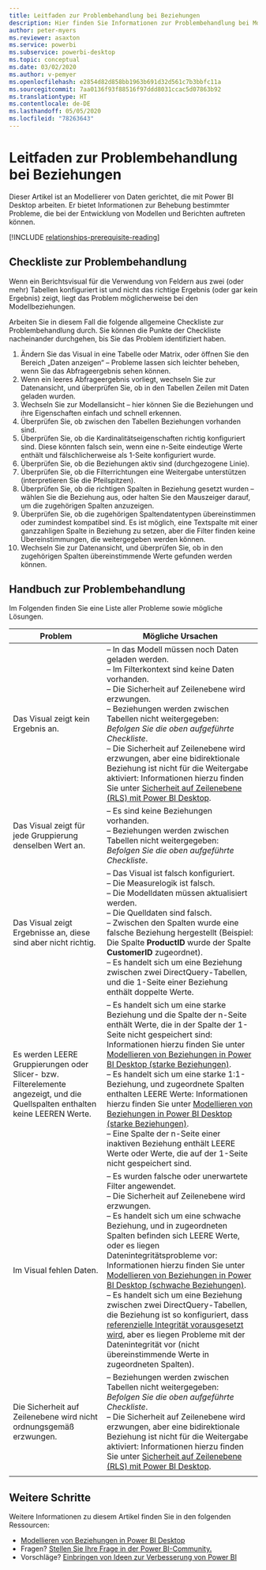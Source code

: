 ```yaml
---
title: Leitfaden zur Problembehandlung bei Beziehungen
description: Hier finden Sie Informationen zur Problembehandlung bei Modellbeziehungen.
author: peter-myers
ms.reviewer: asaxton
ms.service: powerbi
ms.subservice: powerbi-desktop
ms.topic: conceptual
ms.date: 03/02/2020
ms.author: v-pemyer
ms.openlocfilehash: e2854d82d858bb1963b691d32d561c7b3bbfc11a
ms.sourcegitcommit: 7aa0136f93f88516f97ddd8031ccac5d07863b92
ms.translationtype: HT
ms.contentlocale: de-DE
ms.lasthandoff: 05/05/2020
ms.locfileid: "78263643"
---
```

# <a name="relationship-troubleshooting-guidance"></a>Leitfaden zur Problembehandlung bei Beziehungen

Dieser Artikel ist an Modellierer von Daten gerichtet, die mit Power BI Desktop arbeiten. Er bietet Informationen zur Behebung bestimmter Probleme, die bei der Entwicklung von Modellen und Berichten auftreten können.

[!INCLUDE [relationships-prerequisite-reading](includes/relationships-prerequisite-reading.md)]

## <a name="troubleshooting-checklist"></a>Checkliste zur Problembehandlung

Wenn ein Berichtsvisual für die Verwendung von Feldern aus zwei (oder mehr) Tabellen konfiguriert ist und nicht das richtige Ergebnis (oder gar kein Ergebnis) zeigt, liegt das Problem möglicherweise bei den Modellbeziehungen.

Arbeiten Sie in diesem Fall die folgende allgemeine Checkliste zur Problembehandlung durch. Sie können die Punkte der Checkliste nacheinander durchgehen, bis Sie das Problem identifiziert haben.

1. Ändern Sie das Visual in eine Tabelle oder Matrix, oder öffnen Sie den Bereich „Daten anzeigen“ – Probleme lassen sich leichter beheben, wenn Sie das Abfrageergebnis sehen können.
1. Wenn ein leeres Abfrageergebnis vorliegt, wechseln Sie zur Datenansicht, und überprüfen Sie, ob in den Tabellen Zeilen mit Daten geladen wurden.
1. Wechseln Sie zur Modellansicht – hier können Sie die Beziehungen und ihre Eigenschaften einfach und schnell erkennen.
1. Überprüfen Sie, ob zwischen den Tabellen Beziehungen vorhanden sind.
1. Überprüfen Sie, ob die Kardinalitätseigenschaften richtig konfiguriert sind. Diese könnten falsch sein, wenn eine n-Seite eindeutige Werte enthält und fälschlicherweise als 1-Seite konfiguriert wurde.
1. Überprüfen Sie, ob die Beziehungen aktiv sind (durchgezogene Linie).
1. Überprüfen Sie, ob die Filterrichtungen eine Weitergabe unterstützen (interpretieren Sie die Pfeilspitzen).
1. Überprüfen Sie, ob die richtigen Spalten in Beziehung gesetzt wurden – wählen Sie die Beziehung aus, oder halten Sie den Mauszeiger darauf, um die zugehörigen Spalten anzuzeigen.
1. Überprüfen Sie, ob die zugehörigen Spaltendatentypen übereinstimmen oder zumindest kompatibel sind. Es ist möglich, eine Textspalte mit einer ganzzahligen Spalte in Beziehung zu setzen, aber die Filter finden keine Übereinstimmungen, die weitergegeben werden können.
1. Wechseln Sie zur Datenansicht, und überprüfen Sie, ob in den zugehörigen Spalten übereinstimmende Werte gefunden werden können.

## <a name="troubleshooting-guide"></a>Handbuch zur Problembehandlung

Im Folgenden finden Sie eine Liste aller Probleme sowie mögliche Lösungen.

|Problem|Mögliche Ursachen|
|---------|---------|
|Das Visual zeigt kein Ergebnis an.|– In das Modell müssen noch Daten geladen werden.<br />– Im Filterkontext sind keine Daten vorhanden.<br />– Die Sicherheit auf Zeilenebene wird erzwungen.<br />– Beziehungen werden zwischen Tabellen nicht weitergegeben: _Befolgen Sie die oben aufgeführte Checkliste_.<br />– Die Sicherheit auf Zeilenebene wird erzwungen, aber eine bidirektionale Beziehung ist nicht für die Weitergabe aktiviert: Informationen hierzu finden Sie unter [Sicherheit auf Zeilenebene (RLS) mit Power BI Desktop](../desktop-rls.md).|
|Das Visual zeigt für jede Gruppierung denselben Wert an. |– Es sind keine Beziehungen vorhanden.<br />– Beziehungen werden zwischen Tabellen nicht weitergegeben: _Befolgen Sie die oben aufgeführte Checkliste_.|
|Das Visual zeigt Ergebnisse an, diese sind aber nicht richtig.|– Das Visual ist falsch konfiguriert.<br />– Die Measurelogik ist falsch.<br />– Die Modelldaten müssen aktualisiert werden.<br />– Die Quelldaten sind falsch.<br />– Zwischen den Spalten wurde eine falsche Beziehung hergestellt (Beispiel: Die Spalte **ProductID** wurde der Spalte **CustomerID** zugeordnet).<br />– Es handelt sich um eine Beziehung zwischen zwei DirectQuery-Tabellen, und die 1-Seite einer Beziehung enthält doppelte Werte.|
|Es werden LEERE Gruppierungen oder Slicer- bzw. Filterelemente angezeigt, und die Quellspalten enthalten keine LEEREN Werte.|– Es handelt sich um eine starke Beziehung und die Spalte der n-Seite enthält Werte, die in der Spalte der 1-Seite nicht gespeichert sind: Informationen hierzu finden Sie unter [Modellieren von Beziehungen in Power BI Desktop (starke Beziehungen)](../desktop-relationships-understand.md#strong-relationships).<br />– Es handelt sich um eine starke 1:1-Beziehung, und zugeordnete Spalten enthalten LEERE Werte: Informationen hierzu finden Sie unter [Modellieren von Beziehungen in Power BI Desktop (starke Beziehungen)](../desktop-relationships-understand.md#strong-relationships).<br />– Eine Spalte der n-Seite einer inaktiven Beziehung enthält LEERE Werte oder Werte, die auf der 1-Seite nicht gespeichert sind.|
|Im Visual fehlen Daten.|– Es wurden falsche oder unerwartete Filter angewendet.<br />– Die Sicherheit auf Zeilenebene wird erzwungen.<br />– Es handelt sich um eine schwache Beziehung, und in zugeordneten Spalten befinden sich LEERE Werte, oder es liegen Datenintegritätsprobleme vor: Informationen hierzu finden Sie unter [Modellieren von Beziehungen in Power BI Desktop (schwache Beziehungen)](../desktop-relationships-understand.md#weak-relationships).<br />– Es handelt sich um eine Beziehung zwischen zwei DirectQuery-Tabellen, die Beziehung ist so konfiguriert, dass [referenzielle Integrität vorausgesetzt wird](../desktop-relationships-understand.md#assume-referential-integrity), aber es liegen Probleme mit der Datenintegrität vor (nicht übereinstimmende Werte in zugeordneten Spalten).|
|Die Sicherheit auf Zeilenebene wird nicht ordnungsgemäß erzwungen.|– Beziehungen werden zwischen Tabellen nicht weitergegeben: _Befolgen Sie die oben aufgeführte Checkliste_.<br />– Die Sicherheit auf Zeilenebene wird erzwungen, aber eine bidirektionale Beziehung ist nicht für die Weitergabe aktiviert: Informationen hierzu finden Sie unter [Sicherheit auf Zeilenebene (RLS) mit Power BI Desktop](../desktop-rls.md).|
|||

## <a name="next-steps"></a>Weitere Schritte

Weitere Informationen zu diesem Artikel finden Sie in den folgenden Ressourcen:

- [Modellieren von Beziehungen in Power BI Desktop](../desktop-relationships-understand.md)
- Fragen? [Stellen Sie Ihre Frage in der Power BI-Community.](https://community.powerbi.com/)
- Vorschläge? [Einbringen von Ideen zur Verbesserung von Power BI](https://ideas.powerbi.com/)
